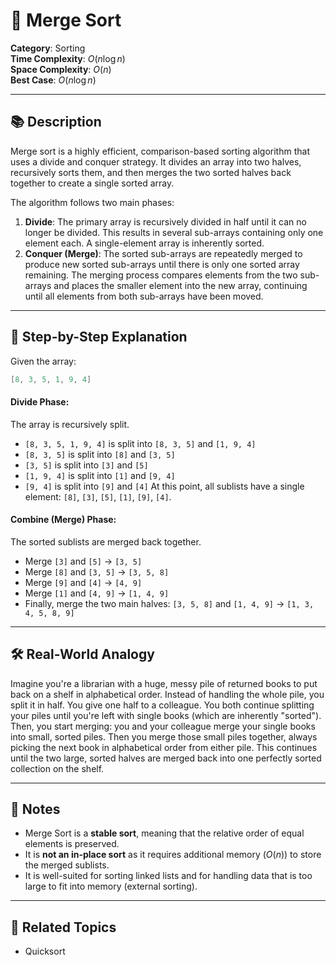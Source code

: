 ﻿# 🧩 Merge Sort

**Category**: Sorting  
**Time Complexity**: $O(n \log n)$  
**Space Complexity**: $O(n)$  
**Best Case**: $O(n \log n)$

---

## 📚 Description

Merge sort is a highly efficient, comparison-based sorting algorithm that uses a divide and conquer strategy. It divides an array into two halves, recursively sorts them, and then merges the two sorted halves back together to create a single sorted array.

The algorithm follows two main phases:
1. **Divide**: The primary array is recursively divided in half until it can no longer be divided. This results in several sub-arrays containing only one element each. A single-element array is inherently sorted.
2. **Conquer (Merge)**: The sorted sub-arrays are repeatedly merged to produce new sorted sub-arrays until there is only one sorted array remaining. The merging process compares elements from the two sub-arrays and places the smaller element into the new array, continuing until all elements from both sub-arrays have been moved.

---

## 🔁 Step-by-Step Explanation

Given the array:
```csharp
[8, 3, 5, 1, 9, 4]
```

#### Divide Phase:
The array is recursively split.
- `[8, 3, 5, 1, 9, 4]` is split into `[8, 3, 5]` and `[1, 9, 4]`
- `[8, 3, 5]` is split into `[8]` and `[3, 5]`
- `[3, 5]` is split into `[3]` and `[5]`
- `[1, 9, 4]` is split into `[1]` and `[9, 4]`
- `[9, 4]` is split into `[9]` and `[4]`
At this point, all sublists have a single element: `[8]`, `[3]`, `[5]`, `[1]`, `[9]`, `[4]`.

#### Combine (Merge) Phase:
The sorted sublists are merged back together.
- Merge `[3]` and `[5]` → `[3, 5]`
- Merge `[8]` and `[3, 5]` → `[3, 5, 8]`
- Merge `[9]` and `[4]` → `[4, 9]`
- Merge `[1]` and `[4, 9]` → `[1, 4, 9]`
- Finally, merge the two main halves: `[3, 5, 8]` and `[1, 4, 9]` → `[1, 3, 4, 5, 8, 9]`

---

## 🛠 Real-World Analogy

Imagine you're a librarian with a huge, messy pile of returned books to put back on a shelf in alphabetical order. Instead of handling the whole pile, you split it in half. You give one half to a colleague. You both continue splitting your piles until you're left with single books (which are inherently "sorted"). Then, you start merging: you and your colleague merge your single books into small, sorted piles. Then you merge those small piles together, always picking the next book in alphabetical order from either pile. This continues until the two large, sorted halves are merged back into one perfectly sorted collection on the shelf.

---

## 📌 Notes

-   Merge Sort is a **stable sort**, meaning that the relative order of equal elements is preserved.
-   It is **not an in-place sort** as it requires additional memory ($O(n)$) to store the merged sublists.
-   It is well-suited for sorting linked lists and for handling data that is too large to fit into memory (external sorting).

---

## 🔗 Related Topics

-   Quicksort
